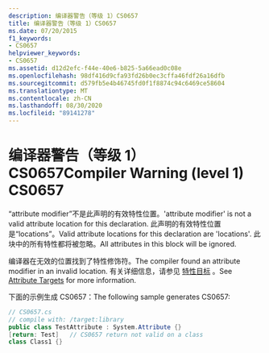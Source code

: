 ```yaml
---
description: 编译器警告（等级 1）CS0657
title: 编译器警告（等级 1）CS0657
ms.date: 07/20/2015
f1_keywords:
- CS0657
helpviewer_keywords:
- CS0657
ms.assetid: d12d2efc-f44e-40e6-b825-5a66ead0c08e
ms.openlocfilehash: 98df416d9cfa93fd26b0ec3cffa46fdf26a16dfb
ms.sourcegitcommit: d579fb5e4b46745fd0f1f8874c94c6469ce58604
ms.translationtype: MT
ms.contentlocale: zh-CN
ms.lasthandoff: 08/30/2020
ms.locfileid: "89141278"
---
```

# <a name="compiler-warning-level-1-cs0657"></a><span data-ttu-id="315cc-103">编译器警告（等级 1）CS0657</span><span class="sxs-lookup"><span data-stu-id="315cc-103">Compiler Warning (level 1) CS0657</span></span>
<span data-ttu-id="315cc-104">“attribute modifier”不是此声明的有效特性位置。</span><span class="sxs-lookup"><span data-stu-id="315cc-104">'attribute modifier' is not a valid attribute location for this declaration.</span></span> <span data-ttu-id="315cc-105">此声明的有效特性位置是“locations”。</span><span class="sxs-lookup"><span data-stu-id="315cc-105">Valid attribute locations for this declaration are 'locations'.</span></span> <span data-ttu-id="315cc-106">此块中的所有特性都将被忽略。</span><span class="sxs-lookup"><span data-stu-id="315cc-106">All attributes in this block will be ignored.</span></span>  
  
 <span data-ttu-id="315cc-107">编译器在无效的位置找到了特性修饰符。</span><span class="sxs-lookup"><span data-stu-id="315cc-107">The compiler found an attribute modifier in an invalid location.</span></span> <span data-ttu-id="315cc-108">有关详细信息，请参见 [特性目标](../programming-guide/concepts/attributes/index.md#attribute-targets) 。</span><span class="sxs-lookup"><span data-stu-id="315cc-108">See [Attribute Targets](../programming-guide/concepts/attributes/index.md#attribute-targets) for more information.</span></span>  
  
 <span data-ttu-id="315cc-109">下面的示例生成 CS0657：</span><span class="sxs-lookup"><span data-stu-id="315cc-109">The following sample generates CS0657:</span></span>  
  
```csharp  
// CS0657.cs  
// compile with: /target:library  
public class TestAttribute : System.Attribute {}  
[return: Test]   // CS0657 return not valid on a class  
class Class1 {}  
```
